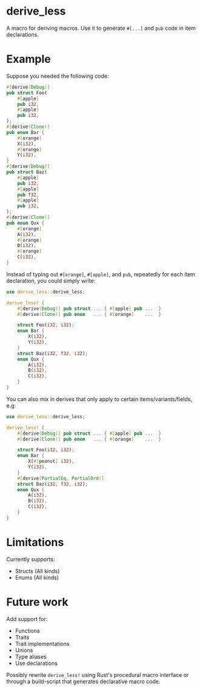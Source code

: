 # derive_less

A macro for deriving macros. Use it to generate `#[...]` and `pub` code in item declarations.

# Example

Suppose you needed the following code:

```rust
#[derive(Debug)]
pub struct Foo(
    #[apple]
    pub i32,
    #[apple]
    pub i32,
);
#[derive(Clone)]
pub enum Bar {
    #[orange]
    X(i32),
    #[orange]
    Y(i32),
}
#[derive(Debug)]
pub struct Baz(
    #[apple]
    pub i32,
    #[apple]
    pub f32,
    #[apple]
    pub i32,
);
#[derive(Clone)]
pub enum Qux {
    #[orange]
    A(i32),
    #[orange]
    B(i32),
    #[orange]
    C(i32),
}
```

Instead of typing out `#[orange]`, `#[apple]`, and `pub`, repeatedly for each item declaration, you could simply write:

```rust
use derive_less::derive_less;

derive_less! {
    #[derive(Debug)] pub struct ... { #[apple] pub ...  }
    #[derive(Clone)] pub enum   ... { #[orange]    ...  }

    struct Foo(i32, i32);
    enum Bar {
        X(i32),
        Y(i32),
    }
    struct Baz(i32, f32, i32);
    enum Qux {
        A(i32),
        B(i32),
        C(i32),
    }
}
```

You can also mix in derives that only apply to certain items/variants/fields, e.g:

```rust
use derive_less::derive_less;

derive_less! {
    #[derive(Debug)] pub struct ... { #[apple] pub ...  }
    #[derive(Clone)] pub enum   ... { #[orange]    ...  }

    struct Foo(i32, i32);
    enum Bar {
        X(#[peanut] i32),
        Y(i32),
    }
    #[derive(PartialEq, PartialOrd)]
    struct Baz(i32, f32, i32);
    enum Qux {
        A(i32),
        B(i32),
        C(i32),
    }
}
```

# Limitations

Currently supports:
* Structs (All kinds)
* Enums (All kinds)

# Future work

Add support for:
* Functions
* Traits
* Trait implementations
* Unions
* Type aliases
* Use declarations

Possibly rewrite `derive_less!` using Rust's procedural macro interface or through a build-script that generates declarative macro code. 
